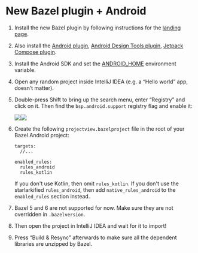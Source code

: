 # New Bazel plugin + Android

1. Install the new Bazel plugin by following instructions for the [landing page](https://lp.jetbrains.com/new-bazel-plugin/).

2. Also install the [Android plugin](https://plugins.jetbrains.com/plugin/22989-android), [Android Design Tools plugin](https://plugins.jetbrains.com/plugin/22990-android-design-tools), [Jetpack Compose plugin](https://plugins.jetbrains.com/plugin/18409-jetpack-compose).

3. Install the Android SDK and set the [ANDROID_HOME](https://developer.android.com/tools/variables) environment variable.

4. Open any random project inside IntelliJ IDEA (e.g. a “Hello world” app, doesn’t matter).

5. Double-press Shift to bring up the search menu, enter “Registry” and click on it. Then find the `bsp.android.support` registry flag and enable it:

   ![](https://lh7-rt.googleusercontent.com/docsz/AD_4nXdQrxXjR1VPAP0keLZbShYad5ovELhG87DI0C0JKA3nNBFNc42nMtcUwAmaCFWUexagOD3JwBZ3Ngz4CezVz6EqJrxaXr9M8ECxzGxO0_TfCQB5JFrjp_jj73gssOO1cFOZ3HUi_fPhJ6qhe_BKmNsEw3gH?key=XPzNUqa6vGttBIp8MvrAKg)![](https://lh7-rt.googleusercontent.com/docsz/AD_4nXeRNitrNatdvOn0PM9BiCTgYrOjqaSpZjhvnHfAWGntlaXip3gylwbYeIb9VKOPEUaZdbGSWFIFR5VjAeltOoMOj0j6tMuYeLk8ILDxQOwERWzJ5FD8JABjGsjI7SJxYGVa18wjjQFkNpkwXznzXgKHLtc8?key=XPzNUqa6vGttBIp8MvrAKg)

6. Create the following `projectview.bazelproject` file in the root of your Bazel Android project:
   ```
   targets:
     //...

   enabled_rules:
     rules_android
     rules_kotlin
   ```
   If you don't use Kotlin, then omit `rules_kotlin`.
   If you don't use the starlarkified `rules_android`, then add `native_rules_android` to the `enabled_rules` section instead.

7. Bazel 5 and 6 are not supported for now. Make sure they are not overridden in `.bazelversion`.

8. Then open the project in IntelliJ IDEA and wait for it to import!

9. Press “Build & Resync” afterwards to make sure all the dependent libraries are unzipped by Bazel.
